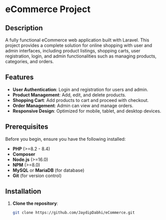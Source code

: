 # eCommerce Project

## Description

A fully functional eCommerce web application built with Laravel. This project provides a complete solution for online shopping with user and admin interfaces, including product listings, shopping carts, user registration, login, and admin functionalities such as managing products, categories, and orders.

## Features

-   **User Authentication**: Login and registration for users and admin.
-   **Product Management**: Add, edit, and delete products.
-   **Shopping Cart**: Add products to cart and proceed with checkout.
-   **Order Management**: Admin can view and manage orders.
-   **Responsive Design**: Optimized for mobile, tablet, and desktop devices.

## Prerequisites

Before you begin, ensure you have the following installed:

-   **PHP** (>=8.2 - 8.4)
-   **Composer**
-   **Node.js** (>=16.0)
-   **NPM** (>=8.0)
-   **MySQL** or **MariaDB** (for database)
-   **Git** (for version control)

## Installation

1. **Clone the repository**:
    ```bash
    git clone https://github.com/JaydipDabhi/eCommerce.git
    ```
